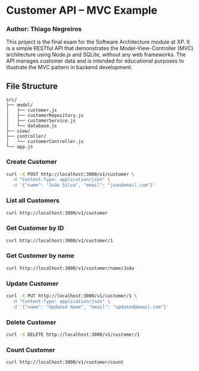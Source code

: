 # Customer API – MVC Example

### Author: Thiago Negreiros

This project is the final exam for the Software Architecture module at XP.
It is a simple RESTful API that demonstrates the Model-View-Controller (MVC) architecture using Node.js and SQLite, without any web frameworks. The API manages customer data and is intended for educational purposes to illustrate the MVC pattern in backend development.

## File Structure

```
src/
├── model/
│   ├── customer.js
│   ├── customerRepository.js
│   ├── customerService.js
│   └── database.js
├── view/
├── controller/
│   └── customerController.js
└── app.js
```

### Create Customer

```bash
curl -X POST http://localhost:3000/v1/customer \
  -H "Content-Type: application/json" \
  -d '{"name": "João Silva", "email": "joao@email.com"}'
```

### List all Customers

```bash
curl http://localhost:3000/v1/customer
```

### Get Customer by ID

```bash
curl http://localhost:3000/v1/customer/1
```

### Get Customer by name

```bash
curl http://localhost:3000/v1/customer/name/João
```

### Update Customer

```bash
curl -X PUT http://localhost:3000/v1/customer/1 \
  -H "Content-Type: application/json" \
  -d '{"name": "Updated Name", "email": "updated@email.com"}'
```

### Delete Customer

```bash
curl -X DELETE http://localhost:3000/v1/customer/1
```

### Count Customer

```bash
curl http://localhost:3000/v1/customer/count
```
